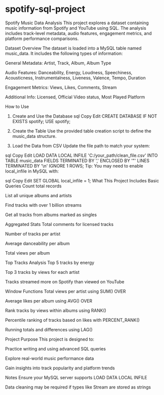 # spotify-sql-project
Spotify Music Data Analysis
This project explores a dataset containing music information from Spotify and YouTube using SQL. The analysis includes track-level metadata, audio features, engagement metrics, and platform performance comparisons.

Dataset Overview
The dataset is loaded into a MySQL table named music_data. It includes the following types of information:

General Metadata: Artist, Track, Album, Album Type

Audio Features: Danceability, Energy, Loudness, Speechiness, Acousticness, Instrumentalness, Liveness, Valence, Tempo, Duration

Engagement Metrics: Views, Likes, Comments, Stream

Additional Info: Licensed, Official Video status, Most Played Platform

How to Use
1. Create and Use the Database
sql
Copy
Edit
CREATE DATABASE IF NOT EXISTS spotify;
USE spotify;
2. Create the Table
Use the provided table creation script to define the music_data structure.

3. Load the Data from CSV
Update the file path to match your system:

sql
Copy
Edit
LOAD DATA LOCAL INFILE 'C:/your_path/clean_file.csv'
INTO TABLE music_data
FIELDS TERMINATED BY ','
ENCLOSED BY '"'
LINES TERMINATED BY '\n'
IGNORE 1 ROWS;
Tip: You may need to enable local_infile in MySQL with:

sql
Copy
Edit
SET GLOBAL local_infile = 1;
What This Project Includes
Basic Queries
Count total records

List all unique albums and artists

Find tracks with over 1 billion streams

Get all tracks from albums marked as singles

Aggregated Stats
Total comments for licensed tracks

Number of tracks per artist

Average danceability per album

Total views per album

Top Tracks Analysis
Top 5 tracks by energy

Top 3 tracks by views for each artist

Tracks streamed more on Spotify than viewed on YouTube

Window Functions
Total views per artist using SUM() OVER

Average likes per album using AVG() OVER

Rank tracks by views within albums using RANK()

Percentile ranking of tracks based on likes with PERCENT_RANK()

Running totals and differences using LAG()

Project Purpose
This project is designed to:

Practice writing and using advanced SQL queries

Explore real-world music performance data

Gain insights into track popularity and platform trends

Notes
Ensure your MySQL server supports LOAD DATA LOCAL INFILE

Data cleaning may be required if types like Stream are stored as strings

